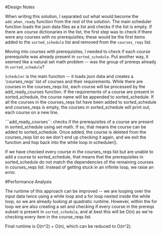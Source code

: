 #Design Notes

When writing this solution, I separated out what would become the ```add_when_ready``` function from the rest of the solution. The main scheduler function loads the json data files as a list and checks if the list is empty. If there are course dictionaries in the list, the first step was to check if there were any courses with no prerequisites; these would be the first items added to the ```sorted_schedule``` list and removed from the ```courses_reqs``` list. 

Moving into courses with prerequisites, I needed to check if each course prerequisite was already present in ```sorted_schedule```. Put another way, it seemed like a natural set math problem -- was the group of prereqs already in ```sorted_schedule```?  

```Scheduler``` is the main function -- it loads json data and creates a 'courses_reqs' list of courses and their requirements. While there are courses in the courses_reqs list, each course will be processed by the add_ready_courses function. If the requirements of a course are present in sorted_schedule, the course name will be appended to sorted_schedule. If all the courses in the courses_reqs list have been added to sorted_schedule and courses_reqs is empty, the courses in sorted_schedule will print out, each course on a new line. 

```add_ready_courses``: checks if the prerequisites of a course are present in sorted_schedule using set math. If so, that means the course can be added to sorted_schedule. Once added, the course is deleted from the courses_reqs list so we don't end up checking it again, and we exit the function and hop back into the while loop in scheduler().  

If we have checked every course in the courses_reqs list but are unable to add a course to sorted_schedule, that means that the prerequisites in sorted_schedule do not match the dependencies of the remaining courses in courses_reqs list. Instead of getting stuck in an infinite loop, we raise an error. 


#Performance Analysis

The runtime of this approach can be improved -- we are looping over the input data twice using a while loop and a for loop nested inside the while loop, so we are already looking at quadratic runtime. However, within the for loop we are also creating a set and checking if every course in the prereqs subset is present in ```sorted_schedule```, and at best this will be O(n) as we're checking every item in the course_reqs list. 

Final runtime is O(n^2) + O(n), which can be reduced to O(n^2).